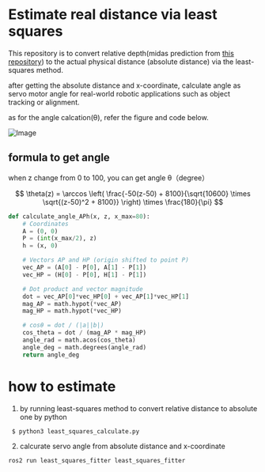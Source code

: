 # Estimate real distance via least squares
This repository is to convert relative depth(midas prediction from [this repository](https://github.com/madara-tribe/Ros2-DepthCalculator-PX2)) to the actual physical distance (absolute distance) via the least-squares method.

after getting the absolute distance and x-coordinate, calculate angle as servo motor angle for real-world robotic applications such as object tracking or alignment.

as for the angle calcation(θ), refer the figure and code below.

![Image](https://github.com/user-attachments/assets/7d5d643a-2c41-4f97-8e4c-52964588ecde)


## formula to get angle

when z change from 0 to 100, you can get angle θ（degree）

$$
\theta(z) = \arccos \left( \frac{-50(z-50) + 8100}{\sqrt{10600} \times \sqrt{(z-50)^2 + 8100}} \right) \times \frac{180}{\pi}
$$


```python
def calculate_angle_APh(x, z, x_max=80):
    # Coordinates
    A = (0, 0)
    P = (int(x_max/2), z)
    h = (x, 0)

    # Vectors AP and HP (origin shifted to point P)
    vec_AP = (A[0] - P[0], A[1] - P[1])
    vec_HP = (H[0] - P[0], H[1] - P[1])

    # Dot product and vector magnitude
    dot = vec_AP[0]*vec_HP[0] + vec_AP[1]*vec_HP[1]
    mag_AP = math.hypot(*vec_AP)
    mag_HP = math.hypot(*vec_HP)

    # cosθ = dot / (|a||b|)
    cos_theta = dot / (mag_AP * mag_HP)
    angle_rad = math.acos(cos_theta)
    angle_deg = math.degrees(angle_rad)
    return angle_deg
```

# how to estimate
1. by running least-squares method to convert relative distance to absolute one by python
   
<code> $ python3 least_squares_calculate.py</code>

2. calcurate servo angle from absolute distance and x-coordinate

<code>ros2 run least_squares_fitter least_squares_fitter</code>



